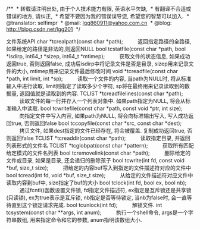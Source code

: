 /**
 * 转载请注明出处, 由于个人技术能力有限, 英语水平欠缺,
 * 有翻译不合适或错误的地方, 请纠正,
 * 希望不要因为我的错误误导您, 希望您的智慧可以加入.
 * @translator: selfimpr
 * @mail: lgg860911@yahoo.com.cn
 * @blog: http://blog.csdn.net/lgg201
 */
 
 

文件系统API
char *tcrealpath(const char *path);
         返回指定路径的全路径, 如果给定的路径是非法的,则返回NULL
bool tcstatfile(const char *path, bool
*isdirp, int64_t *sizep, int64_t *mtimep);
         获取文件的状态信息, 如果成功返回true, 否则返回false, 成功后isdirp中将记录文件是否是目录, sizep用来记录文件的大小, mtimep用来记录文件最后修改时间
void *tcreadfile(const char *path, int
limit, int *sp);
         读取一个文件的内容, 当path为NULL时, 将从标准输入中进行读取, limit则指定了读取多少个字符, sp将在最终用来记录读取到的数据量, 返回值就是读取到的内容.
TCLIST *tcreadfilelines(const char *path);
         读取文件的每一行并存入一个列表对象中. 如果path指定为NULL, 将会从标准输入中读取.
bool tcwritefile(const char *path, const
void *ptr, int size);
         向指定文件中写入内容, 如果path为NULL, 将会向标准输出写入, 写入成功返回true, 否则返回false
bool tccopyfile(const char *src, const char
*dest);
         拷贝文件, 如果dest指定的文件已经存在, 将会被覆盖. 复制成功返回true, 否则返回false
TCLIST *tcreaddir(const char *path);
         读取指定目录, 并返回列表形式的文件名
TCLIST *tcglobpat(const char *pattern);
         获取所有匹配给定模式的文件名列表
bool tcremovelink(const char *path);
         删除给定的文件或目录, 如果是目录, 还会递归的删除孩子
bool tcwrite(int fd, const void *buf,
size_t size);
         把给定的内容buf写入到指定的文件描述符对应的文件中
bool tcread(int fd, void *buf, size_t
size);
         从给定的文件描述符对应文件中读取内容到buf中, size指定了buf的大小
bool tclock(int fd, bool ex, bool nb);
         通过fcntl()函数设置文件锁, fd指定文件描述符, ex指定是互斥锁还是共享锁(只读锁), ex为true表示是互斥锁, nb指定是否等待锁定, 当nb为false时, 会一直等待直到这个锁定请求完成.
bool tcunlock(int fd);
         解锁文件.
int tcsystem(const char **args, int anum);
         执行一个shell命令, args是一个字符串数组, 用来指定命令和它的参数, anum指明该数组大小.
 
